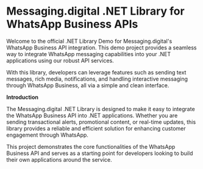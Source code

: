 # Messaging.digital .NET Library for WhatsApp Business APIs

Welcome to the official .NET Library Demo for Messaging.digital's WhatsApp Business API integration. This demo project provides a seamless way to integrate WhatsApp messaging capabilities into your .NET applications using our robust API services.

With this library, developers can leverage features such as sending text messages, rich media, notifications, and handling interactive messaging through WhatsApp Business, all via a simple and clean interface.

**Introduction**

The Messaging.digital .NET Library is designed to make it easy to integrate the WhatsApp Business API into .NET applications. Whether you are sending transactional alerts, promotional content, or real-time updates, this library provides a reliable and efficient solution for enhancing customer engagement through WhatsApp.

This project demonstrates the core functionalities of the WhatsApp Business API and serves as a starting point for developers looking to build their own applications around the service.

